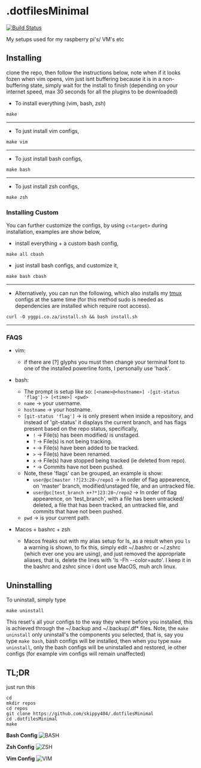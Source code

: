 # .dotfilesMinimal
[![Build Status](https://travis-ci.com/Skippy404/.dotfilesMinimal.svg?branch=master)](https://travis-ci.com/Skippy404/.dotfilesMinimal)

My setups used for my raspberry pi's/ VM's etc  

## Installing  
clone the repo, then follow the instructions below, note when if it looks fozen
when vim opens, vim just isnt buffering because it is in a non-buffering state,
simply wait for the install to finish (depending on your internet speed, max 30
seconds for all the plugins to be downloaded)
* To install everything (vim, bash, zsh)
````
make
````

---

* To just install vim configs,
````
make vim
````

---

* To just install bash configs,
````
make bash
````

---

* To just install zsh configs,
````
make zsh
````

### Installing Custom

You can further customize the configs, by using `c<target>` during installation,
examples are show below,

* install everything + a custom bash config,
````
make all cbash
````

* just install bash configs, and customize it,
````
make bash cbash
````

---

* Alternatively, you can run the following, which also installs my
[tmux](https://github.com/skippy404/.tmux) configs at the same time (for this
method sudo is needed as dependencies are installed which require root
access).
````
curl -O yggpi.co.za/install.sh && bash install.sh
````

---

### FAQS

* vim:
	* if there are [?] glyphs you must then change your terminal font to one of
	  the installed powerline fonts, I personally use 'hack'.

* bash:
	* The prompt is setup like so: `[<name>@<hostname>] -[git-status 'flag']-> [<time>] <pwd>`
	* `name` -> your username.
	* `hostname` -> your hostname.
	* `[git-status 'flag']` -> is only present when inside a repository, and
	instead of 'git-status' it displays the current branch, and has flags present
	based on the repo status, specifically,
	    * `!` -> File(s) has been modified/ is unstaged.
	    * `?` -> File(s) is not being tracking.
	    * `+` -> File(s) have been added to be tracked.
	    * `>` -> File(s) have been renamed.
	    * `x` -> File(s) have stopped being tracked (ie deleted from repo).
	    * `*` -> Commits have not been pushed.
	* Note, these 'flags' can be grouped, an example is show:
	    * `user@pc[master !?]23:28~/repo1` -> In order of flag appearence, on
	    'master' branch, modified/unstaged file, and an untracked file.
	    * `user@pc[test_branch x+?*]23:28~/repo2` -> In order of flag appearence,
	    on 'test_branch', with a file has been untracked/ deleted, a file that
		has been tracked, an untracked file, and commits that have not been pushed.
	* `pwd` -> is your current path.
* Macos + bashrc + zsh
	* Macos freaks out with my alias setup for ls, as a result when you `ls`
	  a warning is shown, to fix this, simply edit ~/.bashrc or ~/.zshrc (which
	  ever one you are using), and just removed the appropriate aliases, that
	  is, delete the lines with 'ls -Fh --color=auto'. I keep it in the bashrc
	  and zshrc since i dont use MacOS, muh arch linux.

## __Uninstalling__

To uninstall, simply type
````
make uninstall
````
This reset's all your configs to the way they where before you installed, this
is achieved through the ~/.backup and ~/.backup/.df\* files. Note,
the `make uninstall` only uninstall's the components you selected, that is, say
you type `make bash`, bash configs will be installed, then when you type `make uninstall`,
only the bash configs will be uninstalled and restored, ie other configs (for example
vim configs will remain unaffected)

## __TL;DR__  
just run this  
````
cd
mkdir repos
cd repos
git clone https://github.com/skippy404/.dotfilesMinimal
cd .dotfilesMinimal  
make
````

 __Bash Config__
![BASH](https://i.imgur.com/SQlMESF.png)

__Zsh Config__
![ZSH](https://i.imgur.com/XB0u26e.png)

__Vim Config__
![VIM](https://i.imgur.com/UqgDLXc.png)
